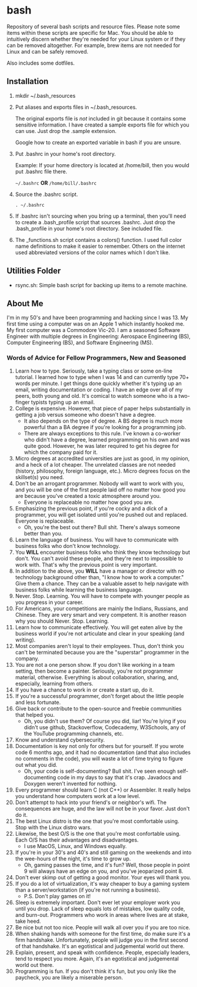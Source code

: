 # bash

Repository of several bash scripts and resource files. Please note some items within these scripts
are specific for Mac. You should be able to intuitively discern whether they're needed for your
Linux system or if they can be removed altogether. For example, brew items are not needed for 
Linux and can be safely removed.

Also includes some dotfiles. 

## Installation

1. mkdir ~/.bash_resources
2. Put aliases and exports files in ~/.bash_resources.
   
   The original exports file is *not* included in git because it contains some sensitive information. I have
   created a sample exports file for which you can use. Just drop the .sample extension.

   Google how to create an exported variable in bash if you are unsure.

3. Put .bashrc in your home's root directory.

   Example: If your home directory is located at /home/bill,
            then you would put .bashrc file there.

   `~/.bashrc`
     **OR**
   `/home/bill/.bashrc`

4. Source the .bashrc script.

   `. ~/.bashrc`

5. If .bashrc isn't sourcing when you bring up a terminal, then you'll need to create a .bash_profile
script that sources .bashrc. Just drop the .bash_profile in your home's root directory. See included file.

6. The \_functions.sh script contains a colors() function. I used full color name definitions to make it 
easier to remember. Others on the internet used abbreviated versions of the color names which I don't 
like. 

## Utilities Folder

- rsync.sh: Simple bash script for backing up items to a remote machine.

## About Me

I'm in my 50's and have been programming and hacking since I was 13. My first time using a computer was on
an Apple 1 which instantly hooked me. My first computer was a Commodore Vic-20. I am a seasoned Software 
Engineer with multiple degrees in Engineering: Aerospace Engineering (BS), Computer Engineering (BS), and 
Software Engineering (MS). 

### Words of Advice for Fellow Programmers, New and Seasoned

1. Learn how to type. Seriously, take a typing class or some on-line tutorial. I learned how to type when I
was 14 and can currently type 70+ words per minute. I get things done quickly whether it's typing up an 
email, writing documentation or coding. I have an edge over all of my peers, both young and old. It's comical 
to watch someone who is a two-finger typists typing up an email.
1. College is expensive. However, that piece of paper helps substantially in getting a job versus someone
who doesn't have a degree. 
   - It also depends on the type of degree. A BS degree is much more powerful than a BA degree if you're 
     looking for a programming job.
   - There are always exceptions to this rule. I've known a co-worker who didn't have a degree, learned 
     programming on his own and was quite good. However, he was later required to get his degree for which 
     the company paid for it.
1. Micro degrees at accredited universities are just as good, in my opinion, and a heck of a lot cheaper. 
The unrelated classes are not needed (history, philosophy, foreign language, etc.). Micro degrees focus on 
the skillset(s) you need.
1. Don't be an arrogant programmer. Nobody will want to work with you, and you will be one of the first 
people laid off no matter how good you are because you've created a toxic atmosphere around you. 
   - Everyone is replaceable no matter how good you are.
1. Emphasizing the previous point, if you're cocky and a dick of a programmer, you will get isolated until 
you're pushed out and replaced. Everyone is replaceable. 
    - Oh, you're the best out there? Bull shit. There's always someone better than you.
1. Learn the language of business. You will have to communicate with business folks who don't know technology.
1. You **WILL** encounter business folks who think they know technology but don't. You can't avoid these
people, and they're next to impossible to work with. That's why the previous point is very important.
1. In addition to the above, you **WILL** have a manager or director with no technology background other than, 
"I know how to work a computer." Give them a chance. They can be a valuable asset to help navigate with 
business folks while learning the business language. 
1. Never. Stop. Learning. You will have to compete with younger people as you progress in your career.
1. For Americans, your competitions are mainly the Indians, Russians, and Chinese. They are very smart and 
very competent. It is another reason why you should Never. Stop. Learning. 
1. Learn how to communicate effectively. You will get eaten alive by the business world if you're not
articulate and clear in your speaking (and writing).
1. Most companies aren't loyal to their employees. Thus, don't think you can't be terminated because you
are the "superstar" programmer in the company.
1. You are not a one person show. If you don't like working in a team setting, then become a painter.
Seriously, you're not programmer material, otherwise. Everything is about collaboration, sharing, and, 
especially, learning from others.
1. If you have a chance to work in or create a start up, do it.
1. If you're a successful programmer, don't forget about the little people and less fortunate. 
1. Give back or contribute to the open-source and freebie communities that helped you. 
    - Oh, you didn't use them? Of course you did, liar! You're lying if you didn't use github, 
      Stackoverflow, Codecademy, W3Schools, any of the YouTube programming channels, etc.
1. Know and understand cybersecurity. 
1. Documentation is key not only for others but for yourself. If you wrote code 6 months ago, and it
had no documentation (and that also includes no comments in the code), you will waste a lot of time trying
to figure out what you did.
    - Oh, your code is self-documenting? Bull shit. I've seen enough self-documenting code in my days
      to say that it's crap. Javadocs and Doxygen weren't invented for nothing.
1. Every programmer should learn C (not C++) or Assembler. It really helps you understand how computers 
work at a low level. 
1. Don't attempt to hack into your friend's or neighbor's wifi. The consequences are huge, and the law 
will not be in your favor. Just don't do it.
1. The best Linux distro is the one that you're most comfortable using. Stop with the Linux distro wars.
1. Likewise, the best O/S is the one that you're most confortable using. Each O/S has their advantages
and disadvantages.
    - I use MacOS, Linux, and Windows equally.
1. If you're in your 30's and 40's and still gaming on the weekends and into the wee-hours of the night, 
it's time to grow up.
    - Oh, gaming passes the time, and it's fun? Well, those people in point 9 will always have an edge
      on you, and you've jeoparized point 8.
1. Don't ever skimp out of getting a good monitor. Your eyes will thank you.
1. If you do a lot of virtualization, it's way cheaper to buy a gaming system than a server/workstation
(if you're not running a business). 
    - P.S. Don't play games on it!
1. Sleep is extremely important. Don't ever let your employer work you until you drop. Lack of sleep
equals lots of mistakes, low quality code, and burn-out. Programmers who work in areas where lives are at 
stake, take heed.
1. Be nice but not too nice. People will walk all over you if you are too nice.
1. When shaking hands with someone for the first time, do make sure it's a firm handshake. Unfortunately, 
people will judge you in the first second of that handshake. It's an egotistical and judgemental world out 
there.
1. Explain, present, and speak with confidence. People, especially leaders, tend to respect you more. 
Again, it's an egotistical and judgemental world out there.
1. Programming is fun. If you don't think it's fun, but you only like the paycheck, you are likely a
miserable person. 
